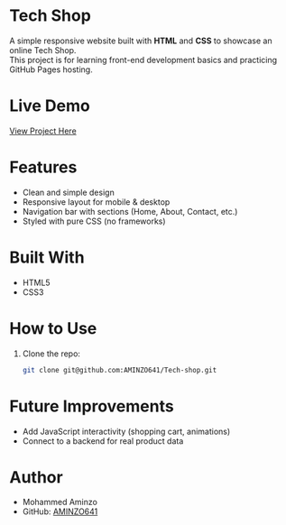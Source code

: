 
# Tech Shop 

A simple responsive website built with **HTML** and **CSS** to showcase an online Tech Shop.  
This project is for learning front-end development basics and practicing GitHub Pages hosting.  

#  Live Demo
 [View Project Here](https://aminzo641.github.io/TECH-shop/)

# Features
- Clean and simple design
- Responsive layout for mobile & desktop
- Navigation bar with sections (Home, About, Contact, etc.)
- Styled with pure CSS (no frameworks)

# Built With
- HTML5
- CSS3

# How to Use
1. Clone the repo:
   ```bash
   git clone git@github.com:AMINZO641/Tech-shop.git

 # Future Improvements
- Add JavaScript interactivity (shopping cart, animations)
- Connect to a backend for real product data

# Author
- Mohammed Aminzo  
- GitHub: [AMINZO641](https://github.com/AMINZO641)
